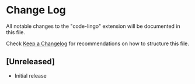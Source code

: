 # Change Log

All notable changes to the "code-lingo" extension will be documented in this file.

Check [Keep a Changelog](http://keepachangelog.com/) for recommendations on how to structure this file.

## [Unreleased]

- Initial release